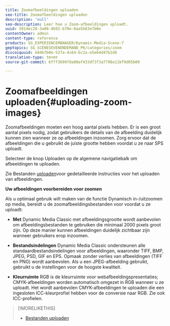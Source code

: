 ```yaml
---
title: Zoomafbeeldingen uploaden
seo-title: Zoomafbeeldingen uploaden
description: 'null'
seo-description: Leer hoe u Zoom-afbeeldingen uploadt.
uuid: 5814ec28-3a06-4b92-b70e-0aa5b83e7b0e
contentOwner: admin
content-type: reference
products: SG_EXPERIENCEMANAGER/Dynamic-Media-Scene-7
geptopics: SG_SCENESEVENONDEMAND_PK/categories/zoom
discoiquuid: e84b7b0e-527a-4c64-bc2a-e5e64d47b2d6
translation-type: tm+mt
source-git-commit: 6fff3699f8a08af433df3f3a7790a11bf9d05b00

---
```



# Zoomafbeeldingen uploaden{#uploading-zoom-images}

Zoomafbeeldingen moeten een hoog aantal pixels hebben. Er is een groot aantal pixels nodig, zodat gebruikers de details van de afbeelding duidelijk kunnen zien wanneer ze op afbeeldingen inzoomen. Zorg ervoor dat de afbeeldingen die u gebruikt de juiste grootte hebben voordat u ze naar SPS uploadt.

Selecteer de knop Uploaden op de algemene navigatiebalk om afbeeldingen te uploaden.

Zie Bestanden [uploaden](uploading-files.md#uploading_files)voor gedetailleerde instructies voor het uploaden van afbeeldingen.

**Uw afbeeldingen voorbereiden voor zoomen**

Als u optimaal gebruik wilt maken van de functie Dynamisch in-/uitzoomen op media, bereidt u de zoomafbeeldingsbestanden voor voordat u ze uploadt:

* **Met** Dynamic Media Classic met afbeeldingsgrootte wordt aanbevolen om afbeeldingsbestanden te gebruiken die minimaal 2000 pixels groot zijn. Op deze manier kunnen afbeeldingen duidelijk zichtbaar zijn wanneer gebruikers erop inzoomen.

* **Bestandsindelingen** Dynamic Media Classic ondersteunen alle standaardbestandsindelingen voor afbeeldingen, waaronder TIFF, BMP, JPEG, PSD, GIF en EPS. Opmaak zonder verlies van afbeeldingen (TIFF en PNG) wordt aanbevolen. Als u een JPEG-afbeelding gebruikt, gebruikt u de instellingen voor de hoogste kwaliteit.

* **Kleurruimte** RGB is de kleurruimte voor webafbeeldingspresentaties; CMYK-afbeeldingen worden automatisch omgezet in RGB wanneer u ze uploadt. Het wordt aanbevolen CMYK-afbeeldingen te uploaden die een ingesloten ICC-kleurprofiel hebben voor de conversie naar RGB. Zie ook ICC-profielen.

>[!MORELIKETHIS]
>
>* [Bestanden uploaden](uploading-files.md#uploading_files)

